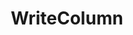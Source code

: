 ---
title: "WriteColumn"
Icon: "width_normal"
weight: 6
description: "Write all pixel values in an column"
draft: false
---